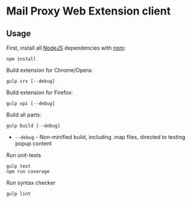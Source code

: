 # Mail Proxy Web Extension client

## Usage

First, install all [NodeJS][nodejs] dependencies with [npm](http://npmjs.com/):

    npm install


Build extension for Chrome/Opera:

    gulp crx [--debug]

Build extension for Firefox:

    gulp xpi [--debug]

Build all parts:

    gulp build [--debug]

* `--debug` - Non-minified build, including .map files, directed to testing popup content

Run unit-tests

    gulp test
    npm run coverage

Run syntax checker

    gulp lint


[react]: https://facebook.github.io/react/
[nodejs]: https://nodejs.org/en/
[npm]: http://npmjs.com/

